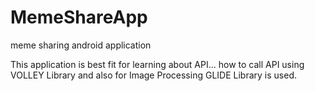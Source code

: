 # MemeShareApp
meme sharing android application

This application is best fit for learning about API...
how to call API using VOLLEY Library and also for Image Processing GLIDE Library is used.
